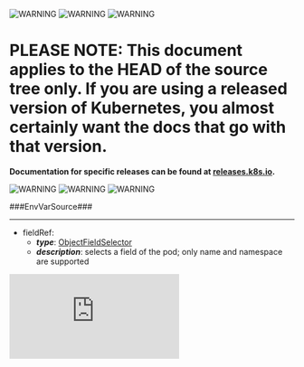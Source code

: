 <!-- BEGIN MUNGE: UNVERSIONED_WARNING -->

<!-- BEGIN STRIP_FOR_RELEASE -->

![WARNING](http://kubernetes.io/img/warning.png)
![WARNING](http://kubernetes.io/img/warning.png)
![WARNING](http://kubernetes.io/img/warning.png)

<h1>PLEASE NOTE: This document applies to the HEAD of the source
tree only. If you are using a released version of Kubernetes, you almost
certainly want the docs that go with that version.</h1>

<strong>Documentation for specific releases can be found at
[releases.k8s.io](http://releases.k8s.io).</strong>

![WARNING](http://kubernetes.io/img/warning.png)
![WARNING](http://kubernetes.io/img/warning.png)
![WARNING](http://kubernetes.io/img/warning.png)

<!-- END STRIP_FOR_RELEASE -->

<!-- END MUNGE: UNVERSIONED_WARNING -->
###EnvVarSource###

---
* fieldRef: 
  * **_type_**: [ObjectFieldSelector](ObjectFieldSelector.md)
  * **_description_**: selects a field of the pod; only name and namespace are supported


<!-- BEGIN MUNGE: GENERATED_ANALYTICS -->
[![Analytics](https://kubernetes-site.appspot.com/UA-36037335-10/GitHub/docs/api-types/v1/EnvVarSource.md?pixel)]()
<!-- END MUNGE: GENERATED_ANALYTICS -->
